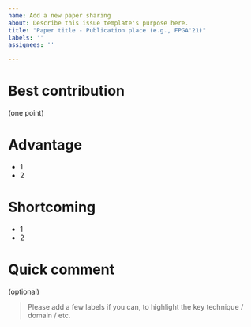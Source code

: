 ```yaml
---
name: Add a new paper sharing
about: Describe this issue template's purpose here.
title: "Paper title - Publication place (e.g., FPGA'21)"
labels: ''
assignees: ''

---
```


# Best contribution
(one point)

# Advantage
* 1
* 2

# Shortcoming
* 1
* 2

# Quick comment
(optional)

> Please add a few labels if you can, to highlight the key technique / domain / etc.
